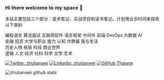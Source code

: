 ### Hi there welcome to my space 👋

本站主要包括三个部分：技术笔记，实战项目和读书笔记。计划用业余时间来探索以下类别 

编程语言 算法面试 互联网软件 语言框架 中间件 前端 DevOps 大数据 AI   
金融 投资 
大学与职业 能力 认知 作弊器 我与生活   
历史人物 格局 科技 商业世界   
逻辑 人文 经济 社科 科学 文学 艺术  

[![Twitter: zhutianwei](https://img.shields.io/twitter/follow/zhutianwei?style=social)](https://twitter.com/zhutianwei)
[![Linkedin: zhutianwei](https://img.shields.io/badge/-zhutianwei-blue?style=flat-square&logo=Linkedin&logoColor=white&link=https://www.linkedin.com/in/zhutianwei/)](https://www.linkedin.com/in/zhutianwei/)
[![GitHub Thaiane](https://img.shields.io/github/followers/zhutianwei?label=follow&style=social)](https://github.com/zhutianwei)

![zhutianwei github stats](https://github-readme-stats.vercel.app/api?username=zhutianwei)


<!-- ### You can find in me in the web 🌍
[<img align="left" alt="Souarvdey777 | Twitter" width="22px" src="https://cdn.jsdelivr.net/npm/simple-icons@v3/icons/twitter.svg" />][twitter]
[<img align="left" alt="Souarvdey777 | LinkedIn" width="22px" src="https://cdn.jsdelivr.net/npm/simple-icons@v3/icons/linkedin.svg" />][linkedin]
[<img align="left" alt="Souarvdey777 | Instagram" width="22px" src="https://cdn.jsdelivr.net/npm/simple-icons@v3/icons/instagram.svg" />][instagram]
<br/> -->

[twitter]: https://twitter.com/zhutianwei
[youtube]: https://youtube.com/
[instagram]: https://www.instagram.com/zhutw
[linkedin]: https://www.linkedin.com/in/zhutianwei

<!--
**zhutianwei/zhutianwei** is a ✨ _special_ ✨ repository because its `README.md` (this file) appears on your GitHub profile.

Here are some ideas to get you started:

- 🔭 I’m currently working on ...
- 🌱 I’m currently learning ...
- 👯 I’m looking to collaborate on ...
- 🤔 I’m looking for help with ...
- 💬 Ask me about ...
- 📫 How to reach me: ...
- 😄 Pronouns: ...
- ⚡ Fun fact: ...
-->
